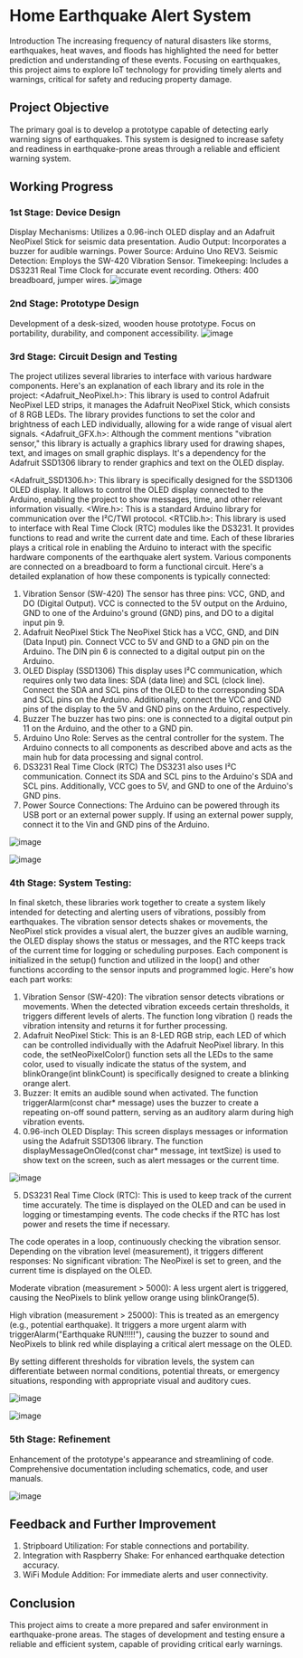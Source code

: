 # Home Earthquake Alert System
Introduction
The increasing frequency of natural disasters like storms, earthquakes, heat waves, and floods has highlighted the need for better prediction and understanding of these events. Focusing on earthquakes, this project aims to explore IoT technology for providing timely alerts and warnings, critical for safety and reducing property damage.

## Project Objective
The primary goal is to develop a prototype capable of detecting early warning signs of earthquakes. This system is designed to increase safety and readiness in earthquake-prone areas through a reliable and efficient warning system.

## Working Progress
### 1st Stage: Device Design
 Display Mechanisms: Utilizes a 0.96-inch OLED display and an Adafruit NeoPixel Stick for seismic data presentation.
 Audio Output: Incorporates a buzzer for audible warnings.
 Power Source: Arduino Uno REV3.
 Seismic Detection: Employs the SW-420 Vibration Sensor.
 Timekeeping: Includes a DS3231 Real Time Clock for accurate event recording.
 Others: 400 breadboard, jumper wires.
![image](https://github.com/ucfnchb/CASA0016_Earthquake-Detection-Project-/assets/146333771/8b66269e-895a-41d4-971d-d24b2d29635c)


### 2nd Stage: Prototype Design
Development of a desk-sized, wooden house prototype.
Focus on portability, durability, and component accessibility.
![image](https://github.com/ucfnchb/CASA0016_Earthquake-Detection-Project-/assets/146333771/0be8254c-543c-41aa-ac81-0bed3624124e)


### 3rd Stage: Circuit Design and Testing
The project utilizes several libraries to interface with various hardware components. Here's an explanation of each library and its role in the project:
<Adafruit_NeoPixel.h>: This library is used to control Adafruit NeoPixel LED strips, it manages the Adafruit NeoPixel Stick, which consists of 8 RGB LEDs. The library provides functions to set the color and brightness of each LED individually, allowing for a wide range of visual alert signals.
<Adafruit_GFX.h>: Although the comment mentions "vibration sensor," this library is actually a graphics library used for drawing shapes, text, and images on small graphic displays. It's a dependency for the Adafruit SSD1306 library to render graphics and text on the OLED display.

<Adafruit_SSD1306.h>: This library is specifically designed for the SSD1306 OLED display. It allows to control the OLED display connected to the Arduino, enabling the project to show messages, time, and other relevant information visually. 
<Wire.h>: This is a standard Arduino library for communication over the I²C/TWI protocol. 
<RTClib.h>: This library is used to interface with Real Time Clock (RTC) modules like the DS3231. It provides functions to read and write the current date and time. 
Each of these libraries plays a critical role in enabling the Arduino to interact with the specific hardware components of the earthquake alert system. Various components are connected on a breadboard to form a functional circuit. Here's a detailed explanation of how these components is typically connected:
1. Vibration Sensor (SW-420)
The sensor has three pins: VCC, GND, and DO (Digital Output). VCC is connected to the 5V output on the Arduino, GND to one of the Arduino's ground (GND) pins, and DO to a digital input pin 9.
2. Adafruit NeoPixel Stick
The NeoPixel Stick has a VCC, GND, and DIN (Data Input) pin. Connect VCC to 5V and GND to a GND pin on the Arduino. The DIN pin 6 is connected to a digital output pin on the Arduino.
3. OLED Display (SSD1306)
This display uses I²C communication, which requires only two data lines: SDA (data line) and SCL (clock line). Connect the SDA and SCL pins of the OLED to the corresponding SDA and SCL pins on the Arduino. Additionally, connect the VCC and GND pins of the display to the 5V and GND pins on the Arduino, respectively.
4. Buzzer
The buzzer has two pins: one is connected to a digital output pin 11 on the Arduino, and the other to a GND pin.
5. Arduino Uno
Role: Serves as the central controller for the system.
The Arduino connects to all components as described above and acts as the main hub for data processing and signal control.
6. DS3231 Real Time Clock (RTC)
The DS3231 also uses I²C communication. Connect its SDA and SCL pins to the Arduino's SDA and SCL pins. Additionally, VCC goes to 5V, and GND to one of the Arduino's GND pins.
7. Power Source
Connections: The Arduino can be powered through its USB port or an external power supply. If using an external power supply, connect it to the Vin and GND pins of the Arduino.

![image](https://github.com/ucfnchb/CASA0016_Earthquake-Detection-Project-/assets/146333771/950f548b-70d9-4a77-ba32-d8b3f092a441)

![image](https://github.com/ucfnchb/CASA0016_Earthquake-Detection-Project-/assets/146333771/0dc98a3a-8623-4c60-8820-b90e1107357a)


### 4th Stage: System Testing: 
In final sketch, these libraries work together to create a system likely intended for detecting and alerting users of vibrations, possibly from earthquakes. The vibration sensor detects shakes or movements, the NeoPixel stick provides a visual alert, the buzzer gives an audible warning, the OLED display shows the status or messages, and the RTC keeps track of the current time for logging or scheduling purposes. Each component is initialized in the setup() function and utilized in the loop() and other functions according to the sensor inputs and programmed logic. Here's how each part works:
1. Vibration Sensor (SW-420): The vibration sensor detects vibrations or movements. When the detected vibration exceeds certain thresholds, it triggers different levels of alerts. The function long vibration () reads the vibration intensity and returns it for further processing.
2. Adafruit NeoPixel Stick: This is an 8-LED RGB strip, each LED of which can be controlled individually with the Adafruit NeoPixel library. In this code, the setNeoPixelColor() function sets all the LEDs to the same color, used to visually indicate the status of the system, and blinkOrange(int blinkCount) is specifically designed to create a blinking orange alert.
3. Buzzer: It emits an audible sound when activated. The function triggerAlarm(const char* message) uses the buzzer to create a repeating on-off sound pattern, serving as an auditory alarm during high vibration events.
4. 0.96-inch OLED Display: This screen displays messages or information using the Adafruit SSD1306 library. The function displayMessageOnOled(const char* message, int textSize) is used to show text on the screen, such as alert messages or the current time.
   
![image](https://github.com/ucfnchb/CASA0016_Earthquake-Detection-Project-/assets/146333771/ed9fd12d-e2be-4942-8ccb-725f71bd3ffb)

5. DS3231 Real Time Clock (RTC): This is used to keep track of the current time accurately. The time is displayed on the OLED and can be used in logging or timestamping events. The code checks if the RTC has lost power and resets the time if necessary.

The code operates in a loop, continuously checking the vibration sensor. Depending on the vibration level (measurement), it triggers different responses:
No significant vibration: The NeoPixel is set to green, and the current time is displayed on the OLED.

Moderate vibration (measurement > 5000): A less urgent alert is triggered, causing the NeoPixels to blink yellow orange using blinkOrange(5).

High vibration (measurement > 25000): This is treated as an emergency (e.g., potential earthquake). It triggers a more urgent alarm with triggerAlarm("Earthquake RUN!!!!!"), causing the buzzer to sound and NeoPixels to blink red while displaying a critical alert message on the OLED.

By setting different thresholds for vibration levels, the system can differentiate between normal conditions, potential threats, or emergency situations, responding with appropriate visual and auditory cues.

![image](https://github.com/ucfnchb/CASA0016_Earthquake-Detection-Project-/assets/146333771/b705e6b8-abbb-47d6-b57b-570020ff8c63)

![image](https://github.com/ucfnchb/CASA0016_Earthquake-Detection-Project-/assets/146333771/74c28884-6920-4b3a-becb-842a6ca88a9c)

### 5th Stage: Refinement
Enhancement of the prototype's appearance and streamlining of code.
Comprehensive documentation including schematics, code, and user manuals.

![image](https://github.com/ucfnchb/CASA0016_Earthquake-Detection-Project-/assets/146333771/32c6c729-3773-4868-a85f-f4ebba9409a6)

## Feedback and Further Improvement
1. Stripboard Utilization: For stable connections and portability.
2. Integration with Raspberry Shake: For enhanced earthquake detection accuracy.
3. WiFi Module Addition: For immediate alerts and user connectivity.

## Conclusion
This project aims to create a more prepared and safer environment in earthquake-prone areas. The stages of development and testing ensure a reliable and efficient system, capable of providing critical early warnings.




